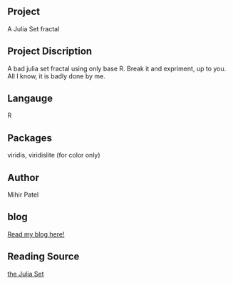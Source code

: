 Project
--------
A Julia Set fractal

Project Discription
--------------------
A bad julia set fractal using only base R. Break it and expriment, up to you. All I know, it is badly done by me.

Langauge
---------
R

Packages
--------
viridis, viridislite (for color only)

Author
------
Mihir Patel

blog
-----
[Read my blog here!](https://opendatasurgeon.github.io/julia/)

Reading Source
------
[the Julia Set](https://en.wikipedia.org/wiki/Julia_set)
